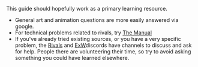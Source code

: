 This guide should hopefully work as a primary learning resource.
- General art and animation questions are more easily answered via google.
- For technical problems related to rivals, try [The Manual](https://www.rivalsofaether.com/workshop/)
- If you've already tried existing sources, or you have a very specific problem, the [Rivals](https://discord.gg/roa) and [ExW](https://discord.gg/GsDqfQyD)discords have channels to discuss and ask for help. People there are volunteering their time, so try to avoid asking something you could have learned elsewhere.
